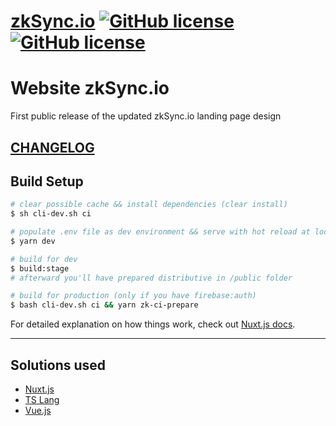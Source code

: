# [zkSync.io](https://zksync.io/)  [![GitHub license](https://img.shields.io/badge/license-MIT-blue.svg)](https://github.com/matter-labs/zksync-web-landing/blob/main/LICENSE-MIT) [![GitHub license](https://img.shields.io/badge/license-Apache%202-blue)](https://github.com/matter-labs/zksync-web-landing/blob/main/LICENSE-MIT)

# Website zkSync.io

First public release of the updated zkSync.io landing page design

## [CHANGELOG](./CHANGELOG.md)

## Build Setup

``` bash
# clear possible cache && install dependencies (clear install)
$ sh cli-dev.sh ci

# populate .env file as dev environment && serve with hot reload at localhost:3000
$ yarn dev

# build for dev
$ build:stage
# afterward you'll have prepared distributive in /public folder

# build for production (only if you have firebase:auth) 
$ bash cli-dev.sh ci && yarn zk-ci-prepare 
```

For detailed explanation on how things work, check out [Nuxt.js docs](https://nuxtjs.org).

---

## Solutions used

* [Nuxt.js](https://nuxtjs.org)
* [TS Lang](https://www.typescriptlang.org)
* [Vue.js](https://vuejs.org)
